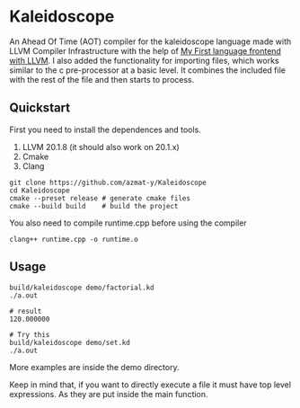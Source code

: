 
# Kaleidoscope

An Ahead Of Time (AOT) compiler for the kaleidoscope language made with LLVM Compiler Infrastructure with the help of [My First language frontend with LLVM](https://llvm.org/docs/tutorial/MyFirstLanguageFrontend/index.html). I also added the functionality for importing files, which works similar to the c pre-processor at a basic level. It combines the included file with the rest of the file and then starts to process.

## Quickstart

First you need to install the dependences and tools.

1. LLVM 20.1.8 (it should also work on 20.1.x)
2. Cmake
3. Clang

```
git clone https://github.com/azmat-y/Kaleidoscope
cd Kaleidoscope
cmake --preset release # generate cmake files
cmake --build build    # build the project
```

You also need to compile runtime.cpp before using the compiler
```
clang++ runtime.cpp -o runtime.o
```

## Usage
```
build/kaleidoscope demo/factorial.kd
./a.out

# result 
120.000000

# Try this 
build/kaleidoscope demo/set.kd
./a.out
```

More examples are inside the demo directory. 

Keep in mind that, if you want to directly execute a file it must have top level expressions. As they are put inside the main function.
